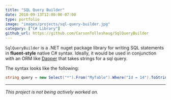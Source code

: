 ```yaml
---
title: "SQL Query Builder"
date: 2018-09-13T12:00:00-07:00
type: portfolio
image: "images/projects/sql-query-builder.jpg"
category: ["C# Library"]
github_url: https://github.com/CarsonTolleshaug/SqlQueryBuilder
---
```


`SqlQueryBuilder` is a .NET nuget package library for writing SQL statements 
in **fluent-style** native C# syntax. Ideally, it would be used in conjunction 
with an ORM like [Dapper](https://www.learndapper.com/) that takes strings for 
a sql query.

The syntax looks like the following:

```C#
string query = new Select("*").From("MyTable").Where("Id = 14").ToString();
```

---

*This project is not being actively worked on.*